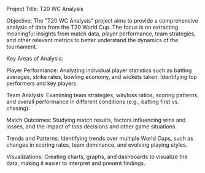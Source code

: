 Project Title: T20 WC Analysis

Objective:
The "T20 WC Analysis" project aims to provide a comprehensive analysis of data from the T20 World Cup. The focus is on extracting meaningful insights from match data, player performance, team strategies, and other relevant metrics to better understand the dynamics of the tournament.

Key Areas of Analysis:

Player Performance: Analyzing individual player statistics such as batting averages, strike rates, bowling economy, and wickets taken. Identifying top performers and key players.

Team Analysis: Examining team strategies, win/loss ratios, scoring patterns, and overall performance in different conditions (e.g., batting first vs. chasing).

Match Outcomes: Studying match results, factors influencing wins and losses, and the impact of toss decisions and other game situations.

Trends and Patterns: Identifying trends over multiple World Cups, such as changes in scoring rates, team dominance, and evolving playing styles.

Visualizations: Creating charts, graphs, and dashboards to visualize the data, making it easier to interpret and present findings.
